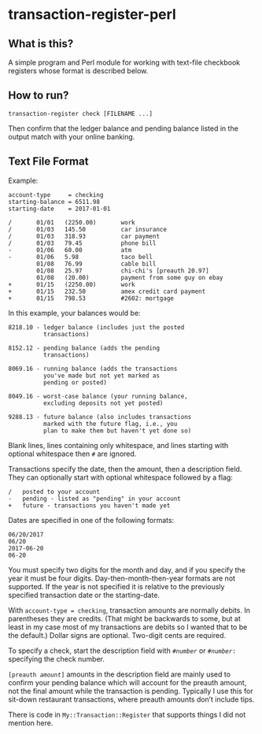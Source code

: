 # transaction-register-perl

## What is this?

A simple program and Perl module for working with text-file checkbook
registers whose format is described below.

## How to run?

    transaction-register check [FILENAME ...]
	
Then confirm that the ledger balance and pending balance listed in the
output match with your online banking.

## Text File Format

Example:

    account-type     = checking
    starting-balance = 6511.98
    starting-date    = 2017-01-01

    /       01/01   (2250.00)       work
    /       01/03   145.50          car insurance
    /       01/03   318.93          car payment
    /       01/03   79.45           phone bill
    -       01/06   60.00           atm
    -       01/06   5.98            taco bell
            01/08   76.99           cable bill
            01/08   25.97           chi-chi's [preauth 20.97]
            01/08   (20.00)         payment from some guy on ebay
    +       01/15   (2250.00)       work
    +       01/15   232.50          amex credit card payment
    +       01/15   798.53          #2602: mortgage

In this example, your balances would be:

    8218.10 - ledger balance (includes just the posted
              transactions)

    8152.12 - pending balance (adds the pending
              transactions)

    8069.16 - running balance (adds the transactions
              you've made but not yet marked as
              pending or posted)

    8049.16 - worst-case balance (your running balance,
              excluding deposits not yet posted)

    9288.13 - future balance (also includes transactions
              marked with the future flag, i.e., you
              plan to make them but haven't yet done so)

Blank lines, lines containing only whitespace, and lines starting with
optional whitespace then `#` are ignored.

Transactions specify the date, then the amount, then a description
field.  They can optionally start with optional whitespace followed by
a flag:

    /   posted to your account
    -   pending - listed as "pending" in your account
    +   future - transactions you haven't made yet

Dates are specified in one of the following formats:

	06/20/2017
	06/20
	2017-06-20
	06-20

You must specify two digits for the month and day, and if you specify
the year it must be four digits.  Day-then-month-then-year formats are
not supported.  If the year is not specified it is relative to the
previously specified transaction date or the starting-date.

With `account-type = checking`, transaction amounts are normally
debits.  In parentheses they are credits.  (That might be backwards to
some, but at least in my case most of my transactions are debits so I
wanted that to be the default.)  Dollar signs are optional.  Two-digit
cents are required.

To specify a check, start the description field with
<code>#<var>number</var></code> or <code>#<var>number</var>:</code>
specifying the check number.

<code>[preauth <var>amount</var>]</code> amounts in the description
field are mainly used to confirm your pending balance which will
account for the preauth amount, not the final amount while the
transaction is pending.  Typically I use this for sit-down restaurant
transactions, where preauth amounts don&rsquo;t include tips.

There is code in `My::Transaction::Register` that supports things I
did not mention here.
